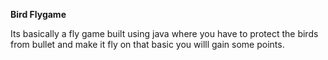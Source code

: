 **Bird Flygame** 

Its basically a fly game built using java where you have to protect the birds from bullet and make it fly on that basic you willl gain some points.


